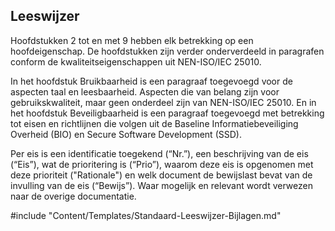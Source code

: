 ## Leeswijzer

Hoofdstukken 2 tot en met 9 hebben elk betrekking op een hoofdeigenschap. De hoofdstukken zijn verder onderverdeeld in paragrafen conform de kwaliteitseigenschappen uit NEN-ISO/IEC 25010. 

In het hoofdstuk Bruikbaarheid is een paragraaf toegevoegd voor de aspecten taal en leesbaarheid. Aspecten die van belang zijn voor gebruikskwaliteit, maar geen onderdeel zijn van NEN-ISO/IEC 25010. En in het hoofdstuk Beveiligbaarheid is een paragraaf toegevoegd met betrekking tot eisen en richtlijnen die volgen uit de Baseline Informatiebeveiliging Overheid (BIO) en Secure Software Development (SSD).

Per eis is een identificatie toegekend (“Nr.”), een beschrijving van de eis (“Eis”), wat de prioritering is (“Prio”), waarom deze eis is opgenomen met deze prioriteit ("Rationale") en welk document de bewijslast bevat van de invulling van de eis (“Bewijs”). Waar mogelijk en relevant wordt verwezen naar de overige documentatie.

#include "Content/Templates/Standaard-Leeswijzer-Bijlagen.md"

